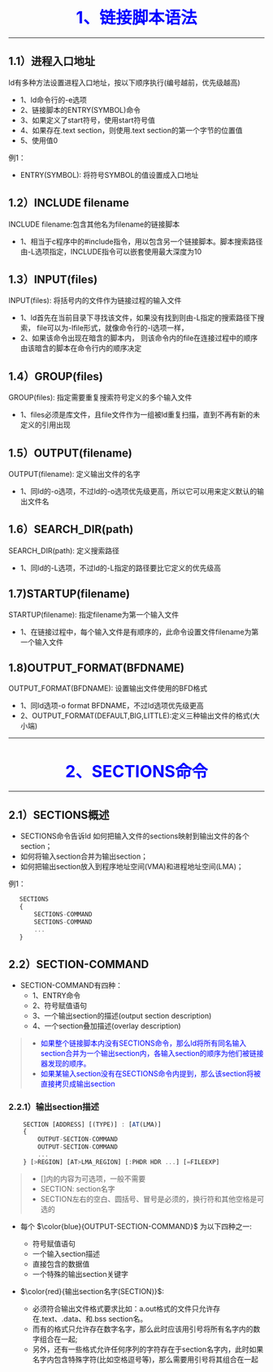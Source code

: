 # <center><font color=blue size=6> 1、链接脚本语法 </font></center>
<!-- # <center>$\color{red}{ 1、链接脚本语法}$</center> -->
---
<!-- fit -->

## 1.1）进程入口地址
ld有多种方法设置进程入口地址，按以下顺序执行(编号越前，优先级越高)
-   1、ld命令行的-e选项
-   2、链接脚本的ENTRY(SYMBOL)命令
-   3、如果定义了start符号，使用start符号值
-   4、如果存在.text section，则使用.text section的第一个字节的位置值
-   5、使用值0

例1：
-    ENTRY(SYMBOL): 将符号SYMBOL的值设置成入口地址


## 1.2）INCLUDE filename
 INCLUDE filename:包含其他名为filename的链接脚本
-   1、相当于c程序中的#include指令，用以包含另一个链接脚本。脚本搜索路径由-L选项指定，INCLUDE指令可以嵌套使用最大深度为10


## 1.3）INPUT(files)
 INPUT(files): 将括号内的文件作为链接过程的输入文件
-   1、ld首先在当前目录下寻找该文件，如果没有找到则由-L指定的搜索路径下搜索，
        file可以为-lfile形式，就像命令行的-l选项一样，
-   2、如果该命令出现在暗含的脚本内， 则该命令内的file在连接过程中的顺序由该暗含的脚本在命令行内的顺序决定


## 1.4）GROUP(files)
 GROUP(files): 指定需要重复搜索符号定义的多个输入文件
-   1、files必须是库文件，且file文件作为一组被ld重复扫描，直到不再有新的未定义的引用出现


## 1.5）OUTPUT(filename)
OUTPUT(filename): 定义输出文件的名字
-   1、同ld的-o选项，不过ld的-o选项优先级更高，所以它可以用来定义默认的输出文件名


## 1.6）SEARCH_DIR(path)
SEARCH_DIR(path): 定义搜索路径
-   1、同ld的-L选项，不过ld的-L指定的路径要比它定义的优先级高


## 1.7)STARTUP(filename)
STARTUP(filename): 指定filename为第一个输入文件
-   1、在链接过程中，每个输入文件是有顺序的，此命令设置文件filename为第一个输入文件

## 1.8)OUTPUT_FORMAT(BFDNAME)
OUTPUT_FORMAT(BFDNAME): 设置输出文件使用的BFD格式
-   1、同ld选项-o format BFDNAME，不过ld选项优先级更高
-   2、OUTPUT_FORMAT(DEFAULT,BIG,LITTLE):定义三种输出文件的格式(大小端)

---
# <center><font color=blue size=6>2、SECTIONS命令 </font></center>
---

## 2.1）SECTIONS概述
 - SECTIONS命令告诉ld 如何把输入文件的sections映射到输出文件的各个section；
 - 如何将输入section合并为输出section；
 - 如何把输出section放入到程序地址空间(VMA)和进程地址空间(LMA)；

 例1：
 ```javascript
    SECTIONS
    {
        SECTIONS-COMMAND
        SECTIONS-COMMAND
        ...
    }
```

## 2.2）SECTION-COMMAND
- SECTION-COMMAND有四种：
  -  1、ENTRY命令
  -  2、符号赋值语句
  -  3、一个输出section的描述(output section description)
  -  4、一个section叠加描述(overlay description)

> - <font color=blue> 如果整个链接脚本内没有SECTIONS命令，那么ld将所有同名输入section合并为一个输出section内，各输入section的顺序为他们被链接器发现的顺序。
> - 如果某输入section没有在SECTIONS命令内提到，那么该section将被直接拷贝成输出section </font>

### 2.2.1）输出section描述
```javascript
    SECTION [ADDRESS] [(TYPE)] : [AT(LMA)]
    {
        OUTPUT-SECTION-COMMAND
        OUTPUT-SECTION-COMMAND
        ...
    } [>REGION] [AT>LMA_REGION] [:PHDR HDR ...] [=FILEEXP]
```
> - []内的内容为可选项，一般不需要
> - SECTION: section名字
> - SECTION左右的空白、圆括号、冒号是必须的，换行符和其他空格是可选的


- 每个 $\color{blue}{OUTPUT-SECTION-COMMAND}$ 为以下四种之一:
    - 符号赋值语句
    - 一个输入section描述
    - 直接包含的数据值
    - 一个特殊的输出section关键字

- $\color{red}{输出section名字(SECTION)}$:
  - 必须符合输出文件格式要求比如：a.out格式的文件只允许存在.text、.data、和.bss section名。
  - 而有的格式只允许存在数字名字，那么此时应该用引号将所有名字内的数字组合在一起;
  - 另外，还有一些格式允许任何序列的字符存在于section名字内，此时如果名字内包含特殊字符(比如空格逗号等)，那么需要用引号将其组合在一起

